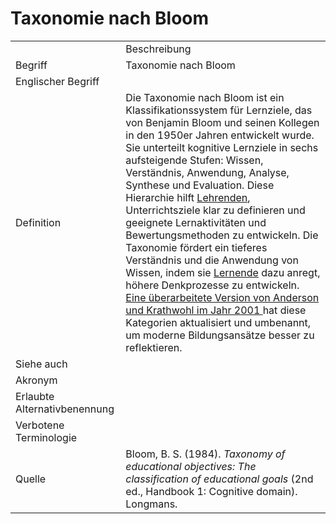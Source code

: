 # Taxonomie nach Bloom

<link-summary rel="summary"/>
<card-summary rel="summary"/>
<web-summary rel="summary"/>


<table>
    <tr>
        <td></td>
        <td>Beschreibung</td>
    </tr>
    <tr>
        <td>Begriff</td>
        <td>Taxonomie nach Bloom</td>
    </tr>
    <tr>
        <td>Englischer Begriff</td>
        <td></td>
    </tr>
    <tr>
        <td>Definition</td>
        <td id="summary">
            Die Taxonomie nach Bloom ist ein Klassifikationssystem für Lernziele, 
            das von Benjamin Bloom und seinen Kollegen in den 1950er Jahren entwickelt wurde. 
            Sie unterteilt kognitive Lernziele in sechs aufsteigende Stufen: 
            Wissen, Verständnis, Anwendung, Analyse, Synthese und Evaluation. 
            Diese Hierarchie hilft <a href="Lehrende-GE.md">Lehrenden</a>, Unterrichtsziele klar zu definieren und geeignete Lernaktivitäten und 
            Bewertungsmethoden zu entwickeln. Die Taxonomie fördert ein tieferes Verständnis und die Anwendung von Wissen, 
            indem sie <a href="Lernende-GE.md">Lernende</a> dazu anregt, höhere Denkprozesse zu entwickeln. <br/>
            <a href="Taxonomie-nach-Anderson-und-Krathwohl-GE.md"> Eine überarbeitete Version von Anderson und Krathwohl im Jahr 2001 </a>
            hat diese Kategorien aktualisiert und umbenannt, um moderne Bildungsansätze besser zu reflektieren.
        </td>
    </tr>  
    <tr>
        <td>Siehe auch</td>
        <td></td>
    </tr>
    <tr>
        <td>Akronym</td>
        <td></td>
    </tr>
   <tr>
        <td>Erlaubte Alternativbenennung</td>
        <td></td>
    </tr>
   <tr>
        <td>Verbotene Terminologie</td>
        <td></td>
    </tr>
   <tr>
        <td>Quelle</td>
        <td>
            Bloom, B. S. (1984). 
            <i>Taxonomy of educational objectives: 
            The classification of educational goals</i> (2nd ed., Handbook 1: Cognitive domain). Longmans.
        </td>
    </tr>
</table>